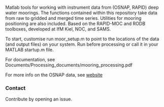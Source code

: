 Matlab tools for working with instrument data from (OSNAP, RAPID) deep water moorings. The functions contained within this repository take data from raw to gridded and merged time series. Utilities for mooring positioning are also included. Based on the RAPID-MOC and RODB toolboxes, developed at IfM Kiel, NOC, and SAMS. 

To start, customise run moor_setup.m to point to the locations of the data (and output files) on your system. Run before processing or call it in your MATLAB startup.m file. 

For documentation,  see Documents/Processing_documents/mooring_processing.pdf

For more info on the OSNAP data, see [website](https://scotmarphys.github.io/ScotMarPhys.OSNAP-Mooring-Processing.io/)

### Contact

Contribute by opening an issue.
